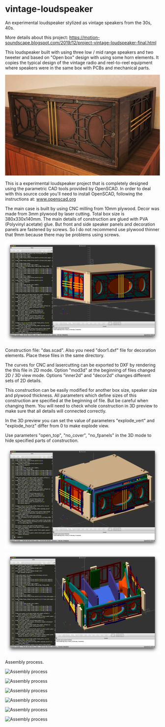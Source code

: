 # vintage-loudspeaker
An experimental loudspeaker stylized as vintage speakers from the 30s, 40s.

More details about this project: https://motion-soundscape.blogspot.com/2019/12/project-vintage-loudspeaker-final.html

This loudspeaker built with using three low / mid range speakers and two tweeter and based on "Open box" design with using some horn elements. It copies the typical design of the vintage radio and reel-to-reel equipment where speakers were in the same box with PCBs and mechanical parts.

![A photo of ready loudspeaker](https://raw.githubusercontent.com/zzzwiw/vintage-loudspeaker/master/images/das-final.jpg)

This is a experimental loudspeaker project that is completely designed using the parametric CAD tools provided by OpenSCAD. In order to deal with this source code you'll need to install OpenSCAD, following the instructions at: www.openscad.org

The main case is built by using CNC milling from 10mm plywood. Decor was made from 3mm plywood by laser cutting. Total box size is 380x330x140mm. The main details of construction are glued with PVA (Polyvinyl acetate) glue. But front and side speaker panels and decoration panels are fastened by screws. So I do not recommend use plywood thinner that 9mm because there may be problems using screws.

![OpenSCAD preview](https://raw.githubusercontent.com/zzzwiw/vintage-loudspeaker/master/images/das-pic01.png)

Construction file: "das.scad". Also you need "door1.dxf" file for decoration elements. Place these files in the same directory.

The curves for CNC and lasercutting can be exported to DXF by rendering the this file in 2D mode. Option "mod3d" at the beginning of files changed 2D / 3D view mode. Options "inner2d" and "decor2d" changes different sets of 2D details.

This construction can be easily modified for another box size, speaker size and plywood thickness. All parameters which define sizes of this construction are specified at the beginning of file. But be careful when changing them. You will need to check whole construction in 3D preview to make sure that all details will connected correctly.

In the 3D preview you can set the value of parameters "explode_vert" and "explode_horz" differ from 0 to make explode view.

Use parameters "open_top", "no_cover", "no_fpanels" in the 3D mode to hide specified parts of construction.

![OpenSCAD preview](https://raw.githubusercontent.com/zzzwiw/vintage-loudspeaker/master/images/das-pic02.png)

![OpenSCAD preview](https://raw.githubusercontent.com/zzzwiw/vintage-loudspeaker/master/images/das-pic03.png)

Assembly process.

![Assembly process](https://raw.githubusercontent.com/zzzwiw/vintage-loudspeaker/master/images/das-pic0101.png)

![Assembly process](https://raw.githubusercontent.com/zzzwiw/vintage-loudspeaker/master/images/das-pic0102.png)

![Assembly process](https://raw.githubusercontent.com/zzzwiw/vintage-loudspeaker/master/images/das-pic0103.png)

![Assembly process](https://raw.githubusercontent.com/zzzwiw/vintage-loudspeaker/master/images/das-pic0104.png)

![Assembly process](https://raw.githubusercontent.com/zzzwiw/vintage-loudspeaker/master/images/das-pic0105.png)

![Assembly process](https://raw.githubusercontent.com/zzzwiw/vintage-loudspeaker/master/images/das-pic0106.png)



